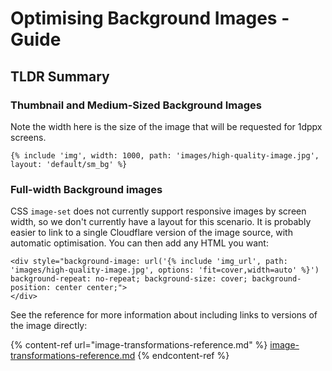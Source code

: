 # Optimising Background Images - Guide

## TLDR Summary

### Thumbnail and Medium-Sized Background Images

Note the width here is the size of the image that will be requested for 1dppx screens.

```liquid
{% include 'img', width: 1000, path: 'images/high-quality-image.jpg', layout: 'default/sm_bg' %}
```

### Full-width Background images

CSS `image-set` does not currently support responsive images by screen width, so we don't currently have a layout for this scenario. It is probably easier to link to a single Cloudflare version of the image source, with automatic optimisation. You can then add any HTML you want:

```liquid
<div style="background-image: url('{% include 'img_url', path: 'images/high-quality-image.jpg', options: 'fit=cover,width=auto' %}')
background-repeat: no-repeat; background-size: cover; background-position: center center;">
</div>
```

See the reference for more information about including links to versions of the image directly:

{% content-ref url="image-transformations-reference.md" %}
[image-transformations-reference.md](image-transformations-reference.md)
{% endcontent-ref %}
